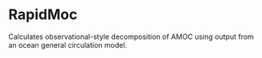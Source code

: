 # RapidMoc
Calculates observational-style decomposition of AMOC using output from an ocean general circulation model.
